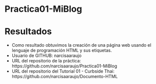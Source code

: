 # Practica01-MiBlog

<h1>Resultados</h1>
<ul>
  <li>Como resultado obtuvimos la creación de una página web usando el lenguaje de programación HTML y sus etiquetas.</li>
  <li>Usuario de GITHUB:  narcisaaraujo</li>
  <li>URL del repositorio de la práctica: https://github.com/narcisaaraujo/Practica01-MiBlog</li>
  <li>URL del repositorio del Tutorial 01 - Curbside Thai: https://github.com/narcisaaraujo/Documento-HTML</li>
  </ul>
